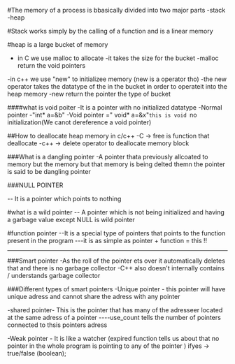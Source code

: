 #The memory of a process is bbasically divided into two major parts 
-stack
-heap

#Stack works simply by the calling of a function and is a linear memory

#heap is a large bucket of memory
 - in C 
 we use malloc to allocate
 -it takes the size for the bucket
 -malloc return the void pointers

 -in c++
 we use "new" to initializee memory (new is a operator tho)
 -the new operator takes the datatype of the in the bucket in order to operateit into the heap memory
 -new return the pointer the type of bucket



####what is void poiter
-It is a pointer with no initialized datatype
  -Normal pointer -"int* a=&b"
  -Void pointer =" void* a=&x"`this is void `no initialization(We canot dereference a void pointer)

##How to deallocate heap memory in c/c++
   -C -> free is function that deallocate
   -c++ -> delete operator to deallocate memory block

###What is a dangling pointer
  -A pointer thata previously allcoated to memory but the memory but that memory is being delted themn the pointer is said to be dangling pointer

###NULL POINTER

 -- It is a pointer which points to nothing


 #what is a wild pointer
  -- A pointer which is not being initialized and having a garbage value except NULL is wild pointer

  #function pointer
  --It is a special type of pointers that points to the function present in the program
---it is as simple as pointer + function = this !! 


------------------------------------------------------------------------------------------------------------------------------------------------


###Smart pointer
 -As the roll of the pointer ets over it automatically deletes that and there is no garbage collector
 -C++ also doesn't internally contains / understands garbage collector

###Different types of smart pointers
 -Unique pointer - this pointer will have unique adress and cannot share the adress with any pointer

 -shared pointer- This is the pointer that has many of the adresseer located at the same adress of a pointer
     ----use_count tells the number of pointers connected to thsis pointers adress


 -Weak pointer - It is like a watcher (expired function tells us about that no pointer in the whole program is pointing to any of the pointer )
 ifyes -> true/false (boolean);




